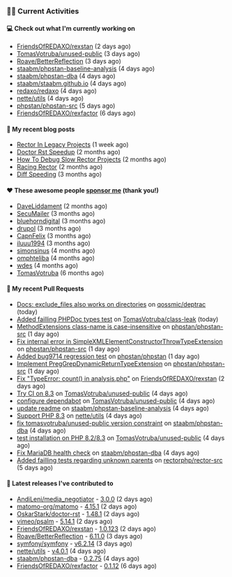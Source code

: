 ### 👨‍💻 Current Activities


#### 💻 Check out what I'm currently working on

- [FriendsOfREDAXO/rexstan](https://github.com/FriendsOfREDAXO/rexstan) (2 days ago)
- [TomasVotruba/unused-public](https://github.com/TomasVotruba/unused-public) (3 days ago)
- [Roave/BetterReflection](https://github.com/Roave/BetterReflection) (3 days ago)
- [staabm/phpstan-baseline-analysis](https://github.com/staabm/phpstan-baseline-analysis) (4 days ago)
- [staabm/phpstan-dba](https://github.com/staabm/phpstan-dba) (4 days ago)
- [staabm/staabm.github.io](https://github.com/staabm/staabm.github.io) (4 days ago)
- [redaxo/redaxo](https://github.com/redaxo/redaxo) (4 days ago)
- [nette/utils](https://github.com/nette/utils) (4 days ago)
- [phpstan/phpstan-src](https://github.com/phpstan/phpstan-src) (5 days ago)
- [FriendsOfREDAXO/rexfactor](https://github.com/FriendsOfREDAXO/rexfactor) (6 days ago)


#### 📜 My recent blog posts

- [Rector In Legacy Projects](https://staabm.github.io/2023/07/23/rector-in-legacy-projects.html) (1 week ago)
- [Doctor Rst Speedup](https://staabm.github.io/2023/05/18/doctor-rst-speedup.html) (2 months ago)
- [How To Debug Slow Rector Projects](https://staabm.github.io/2023/05/10/how-to-debug-slow-rector-projects.html) (2 months ago)
- [Racing Rector](https://staabm.github.io/2023/05/06/racing-rector.html) (2 months ago)
- [Diff Speeding](https://staabm.github.io/2023/05/01/diff-speeding.html) (3 months ago)


#### ❤️ These awesome people [sponsor me](https://github.com/sponsors/staabm) (thank you!)

- [DaveLiddament](https://github.com/DaveLiddament) (2 months ago)
- [SecuMailer](https://github.com/SecuMailer) (3 months ago)
- [bluehorndigital](https://github.com/bluehorndigital) (3 months ago)
- [drupol](https://github.com/drupol) (3 months ago)
- [CapnFelix](https://github.com/CapnFelix) (3 months ago)
- [iluuu1994](https://github.com/iluuu1994) (3 months ago)
- [simonsinus](https://github.com/simonsinus) (4 months ago)
- [omphteliba](https://github.com/omphteliba) (4 months ago)
- [wdes](https://github.com/wdes) (4 months ago)
- [TomasVotruba](https://github.com/TomasVotruba) (6 months ago)


#### 🔨 My recent Pull Requests

- [Docs: exclude_files also works on directories](https://github.com/qossmic/deptrac/pull/1262) on [qossmic/deptrac](https://github.com/qossmic/deptrac) (today)
- [Added failling PHPDoc types test](https://github.com/TomasVotruba/class-leak/pull/15) on [TomasVotruba/class-leak](https://github.com/TomasVotruba/class-leak) (today)
- [MethodExtensions class-name is case-insensitive](https://github.com/phpstan/phpstan-src/pull/2562) on [phpstan/phpstan-src](https://github.com/phpstan/phpstan-src) (1 day ago)
- [Fix internal error in SimpleXMLElementConstructorThrowTypeExtension](https://github.com/phpstan/phpstan-src/pull/2561) on [phpstan/phpstan-src](https://github.com/phpstan/phpstan-src) (1 day ago)
- [Added bug9714 regression test](https://github.com/phpstan/phpstan/pull/9716) on [phpstan/phpstan](https://github.com/phpstan/phpstan) (1 day ago)
- [Implement PregGrepDynamicReturnTypeExtension](https://github.com/phpstan/phpstan-src/pull/2560) on [phpstan/phpstan-src](https://github.com/phpstan/phpstan-src) (1 day ago)
- [Fix &#34;TypeError: count() in analysis.php&#34;](https://github.com/FriendsOfREDAXO/rexstan/pull/551) on [FriendsOfREDAXO/rexstan](https://github.com/FriendsOfREDAXO/rexstan) (2 days ago)
- [Try CI on 8.3](https://github.com/TomasVotruba/unused-public/pull/85) on [TomasVotruba/unused-public](https://github.com/TomasVotruba/unused-public) (4 days ago)
- [configure dependabot](https://github.com/TomasVotruba/unused-public/pull/84) on [TomasVotruba/unused-public](https://github.com/TomasVotruba/unused-public) (4 days ago)
- [update readme](https://github.com/staabm/phpstan-baseline-analysis/pull/126) on [staabm/phpstan-baseline-analysis](https://github.com/staabm/phpstan-baseline-analysis) (4 days ago)
- [Support PHP 8.3](https://github.com/nette/utils/pull/297) on [nette/utils](https://github.com/nette/utils) (4 days ago)
- [fix tomasvotruba/unused-public version constraint](https://github.com/staabm/phpstan-dba/pull/619) on [staabm/phpstan-dba](https://github.com/staabm/phpstan-dba) (4 days ago)
- [test installation on PHP 8.2/8.3](https://github.com/TomasVotruba/unused-public/pull/82) on [TomasVotruba/unused-public](https://github.com/TomasVotruba/unused-public) (4 days ago)
- [Fix MariaDB health check](https://github.com/staabm/phpstan-dba/pull/618) on [staabm/phpstan-dba](https://github.com/staabm/phpstan-dba) (4 days ago)
- [Added failling tests regarding unknown parents](https://github.com/rectorphp/rector-src/pull/4619) on [rectorphp/rector-src](https://github.com/rectorphp/rector-src) (5 days ago)


#### 🔭 Latest releases I've contributed to

- [AndiLeni/media_negotiator](https://github.com/AndiLeni/media_negotiator) - [3.0.0](https://github.com/AndiLeni/media_negotiator/releases/tag/3.0.0) (2 days ago)
- [matomo-org/matomo](https://github.com/matomo-org/matomo) - [4.15.1](https://github.com/matomo-org/matomo/releases/tag/4.15.1) (2 days ago)
- [OskarStark/doctor-rst](https://github.com/OskarStark/doctor-rst) - [1.48.1](https://github.com/OskarStark/doctor-rst/releases/tag/1.48.1) (2 days ago)
- [vimeo/psalm](https://github.com/vimeo/psalm) - [5.14.1](https://github.com/vimeo/psalm/releases/tag/5.14.1) (2 days ago)
- [FriendsOfREDAXO/rexstan](https://github.com/FriendsOfREDAXO/rexstan) - [1.0.123](https://github.com/FriendsOfREDAXO/rexstan/releases/tag/1.0.123) (2 days ago)
- [Roave/BetterReflection](https://github.com/Roave/BetterReflection) - [6.11.0](https://github.com/Roave/BetterReflection/releases/tag/6.11.0) (3 days ago)
- [symfony/symfony](https://github.com/symfony/symfony) - [v6.2.14](https://github.com/symfony/symfony/releases/tag/v6.2.14) (3 days ago)
- [nette/utils](https://github.com/nette/utils) - [v4.0.1](https://github.com/nette/utils/releases/tag/v4.0.1) (4 days ago)
- [staabm/phpstan-dba](https://github.com/staabm/phpstan-dba) - [0.2.75](https://github.com/staabm/phpstan-dba/releases/tag/0.2.75) (4 days ago)
- [FriendsOfREDAXO/rexfactor](https://github.com/FriendsOfREDAXO/rexfactor) - [0.1.12](https://github.com/FriendsOfREDAXO/rexfactor/releases/tag/0.1.12) (6 days ago)
